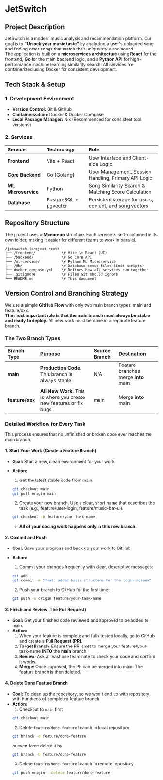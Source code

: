# **JetSwitch**

## **Project Description**

JetSwitch is a modern music analysis and recommendation platform. Our goal is to **"Unlock your music taste"** by analyzing a user's uploaded song and finding other songs that match their unique style and sound.  
The application is built on a **microservices architecture** using **React** for the frontend, **Go** for the main backend logic, and a **Python API** for high-performance machine learning similarity search. All services are containerized using Docker for consistent development.

## **Tech Stack & Setup**

### **1\. Development Environment**

* **Version Control:** Git & GitHub  
* **Containerization:** Docker & Docker Compose  
* **Local Package Manager:** Nix (Recommended for consistent tool versions)

### **2\. Services**

| Service | Technology | Role |
| :---- | :---- | :---- |
| **Frontend** | Vite \+ React | User Interface and Client-side Logic |
| **Core Backend** | Go (Golang) | User Management, Session Handling, Primary API Logic |
| **ML Microservice** | Python | Song Similarity Search & Matching Score Calculation |
| **Database** | PostgreSQL \+ pgvector | Persistent storage for users, content, and song vectors |

## **Repository Structure**

The project uses a **Monorepo** structure. Each service is self-contained in its own folder, making it easier for different teams to work in parallel.  
```
/jetswitch (project-root)  
├── /frontend/            \# Vite \+ React (UI)  
├── /backend/             \# Go Core API  
├── /ml-service/          \# Python ML Microservice  
├── /db/                  \# Database setup files (init scripts)  
├── docker-compose.yml    \# Defines how all services run together  
├── .gitignore            \# Files Git should ignore  
└── README.md             \# This document
```

## **Version Control and Branching Strategy**

We use a simple **GitHub Flow** with only two main branch types: main and feature/xxx.  
**The most important rule is that the main branch must always be stable and ready to deploy.** All new work must be done in a separate feature branch.

### **The Two Branch Types**

| Branch Type | Purpose | Source Branch | Destination |
| :---- | :---- | :---- | :---- |
| **main** | **Production Code.** This branch is always stable. | N/A | Feature branches merge **into** main. |
| **feature/xxx** | **All New Work.** This is where you create new features or fix bugs. | main | Merge **into** main. |

### **Detailed Workflow for Every Task**

This process ensures that no unfinished or broken code ever reaches the main branch.

#### **1\. Start Your Work (Create a Feature Branch)**

* **Goal:** Start a new, clean environment for your work.  
* **Action:**  
  1. Get the latest stable code from main:  
  ```bash
  git checkout main  
  git pull origin main
  ```

  2. Create your new branch. Use a clear, short name that describes the task (e.g., feature/user-login, feature/music-bar-ui).  
  ```bash
  git checkout -b feature/your-task-name
  ```

  * **All of your coding work happens only in this new branch.**

#### **2\. Commit and Push**

* **Goal:** Save your progress and back up your work to GitHub.  
* **Action:**  
  1. Commit your changes frequently with clear, descriptive messages:  
  ```bash
  git add .  
  git commit -m "feat: added basic structure for the login screen"
  ```

  2. Push your branch to GitHub for the first time:  
  ```bash
  git push -u origin feature/your-task-name
  ```

#### **3\. Finish and Review (The Pull Request)**

* **Goal:** Get your finished code reviewed and approved to be added to main.  
* **Action:**  
  1. When your feature is complete and fully tested locally, go to GitHub and create a **Pull Request (PR)**.  
  2. **Target Branch:** Ensure the PR is set to merge your feature/your-task-name **INTO** the **main** branch.  
  3. **Review:** Ask at least one teammate to check your code and confirm it works.  
  4. **Merge:** Once approved, the PR can be merged into main. The feature branch is then deleted.

#### **4\. Delete Done Feature Branch**
* **Goal:** To clean up the repository, so we won't end up with repository with hundreds of completed feature branch
* **Action:**
  1. Checkout to `main` first
  ```bash
  git checkout main
  ```
  2. Delete `feature/done-feature` branch in local repository
  ```bash
  git branch -d feature/done-feature
  ```
  or even force delete it by
  ```bash
  git branch -D feature/done-feature
  ```
  3. Delete `feature/done-feature` branch in remote repository
  ```bash
  git push origin --delete feature/done-feature
  ```
